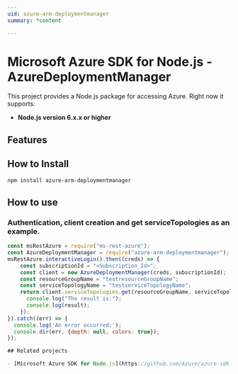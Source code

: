 ```yaml
---
uid: azure-arm-deploymentmanager
summary: *content

---
```

# Microsoft Azure SDK for Node.js - AzureDeploymentManager
This project provides a Node.js package for accessing Azure. Right now it supports:
- **Node.js version 6.x.x or higher**

## Features


## How to Install

```bash
npm install azure-arm-deploymentmanager
```

## How to use

### Authentication, client creation and get serviceTopologies as an example.

```javascript
const msRestAzure = require("ms-rest-azure");
const AzureDeploymentManager = require("azure-arm-deploymentmanager");
msRestAzure.interactiveLogin().then((creds) => {
    const subscriptionId = "<Subscription_Id>";
    const client = new AzureDeploymentManager(creds, subscriptionId);
    const resourceGroupName = "testresourceGroupName";
    const serviceTopologyName = "testserviceTopologyName";
    return client.serviceTopologies.get(resourceGroupName, serviceTopologyName).then((result) => {
      console.log("The result is:");
      console.log(result);
    });
}).catch((err) => {
  console.log('An error occurred:');
  console.dir(err, {depth: null, colors: true});
});

## Related projects

- [Microsoft Azure SDK for Node.js](https://github.com/Azure/azure-sdk-for-node)
